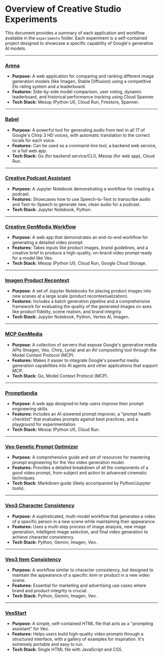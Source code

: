 # Overview of Creative Studio Experiments

This document provides a summary of each application and workflow available in the `experiments` folder. Each experiment is a self-contained project designed to showcase a specific capability of Google's generative AI models.

---

### [Arena](./arena/)

*   **Purpose:** A web application for comparing and ranking different image generation models (like Imagen, Stable Diffusion) using a competitive Elo rating system and a leaderboard.
*   **Features:** Side-by-side model comparison, user voting, dynamic leaderboard, and historical performance tracking using Cloud Spanner.
*   **Tech Stack:** Mesop (Python UI), Cloud Run, Firestore, Spanner.

---

### [Babel](./babel/)

*   **Purpose:** A powerful tool for generating audio from text in all 17 of Google's Chirp 3 HD voices, with automatic translation to the correct locale for each voice.
*   **Features:** Can be used as a command-line tool, a backend web service, or a full web app.
*   **Tech Stack:** Go (for backend service/CLI), Mesop (for web app), Cloud Run.

---

### [Creative Podcast Assistant](./creative_podcast_assistant/)

*   **Purpose:** A Jupyter Notebook demonstrating a workflow for creating a podcast.
*   **Features:** Showcases how to use Speech-to-Text to transcribe audio and Text-to-Speech to generate new, clean audio for a podcast.
*   **Tech Stack:** Jupyter Notebook, Python.

---

### [Creative GenMedia Workflow](./creative-genmedia-workflow/)

*   **Purpose:** A web app that demonstrates an end-to-end workflow for generating a detailed video prompt.
*   **Features:** Takes inputs like product images, brand guidelines, and a creative brief to produce a high-quality, on-brand video prompt ready for a model like Veo.
*   **Tech Stack:** Mesop (Python UI), Cloud Run, Google Cloud Storage.

---

### [Imagen Product Recontext](./Imagen_Product_Recontext/)

*   **Purpose:** A set of Jupyter Notebooks for placing product images into new scenes at a large scale (product recontextualization).
*   **Features:** Includes a batch generation pipeline and a comprehensive framework for evaluating the quality of the generated images on axes like product fidelity, scene realism, and brand integrity.
*   **Tech Stack:** Jupyter Notebook, Python, Vertex AI, Imagen.

---

### [MCP GenMedia](./mcp-genmedia/)

*   **Purpose:** A collection of servers that expose Google's generative media APIs (Imagen, Veo, Chirp, Lyria) and an AV compositing tool through the Model Context Protocol (MCP).
*   **Features:** Makes it easier to integrate Google's powerful media generation capabilities into AI agents and other applications that support MCP.
*   **Tech Stack:** Go, Model Context Protocol (MCP).

---

### [Promptlandia](./promptlandia/)

*   **Purpose:** A web app designed to help users improve their prompt engineering skills.
*   **Features:** Includes an AI-powered prompt improver, a "prompt health checklist" that evaluates prompts against best practices, and a playground for experimentation.
*   **Tech Stack:** Mesop (Python UI), Cloud Run.

---

### [Veo Genetic Prompt Optimizer](./veo-genetic-prompt-optimizer/)

*   **Purpose:** A comprehensive guide and set of resources for mastering prompt engineering for the Veo video generation model.
*   **Features:** Provides a detailed breakdown of all the components of a good video prompt, from subject and action to advanced cinematic techniques.
*   **Tech Stack:** Markdown guide (likely accompanied by Python/Jupyter tools).

---

### [Veo3 Character Consistency](./veo3-character-consistency/)

*   **Purpose:** A sophisticated, multi-model workflow that generates a video of a specific person in a new scene while maintaining their appearance.
*   **Features:** Uses a multi-step process of image analysis, new image generation, intelligent image selection, and final video generation to achieve character consistency.
*   **Tech Stack:** Python, Gemini, Imagen, Veo.

---

### [Veo3 Item Consistency](./veo3-item-consistency/)

*   **Purpose:** A workflow similar to character consistency, but designed to maintain the appearance of a specific *item* or product in a new video scene.
*   **Features:** Essential for marketing and advertising use cases where brand and product integrity is crucial.
*   **Tech Stack:** Python, Gemini, Imagen, Veo.

---

### [VeoStart](./VeoStart/)

*   **Purpose:** A simple, self-contained HTML file that acts as a "prompting assistant" for Veo.
*   **Features:** Helps users build high-quality video prompts through a structured interface, with a gallery of examples for inspiration. It's extremely portable and easy to run.
*   **Tech Stack:** Single HTML file with JavaScript and CSS.
